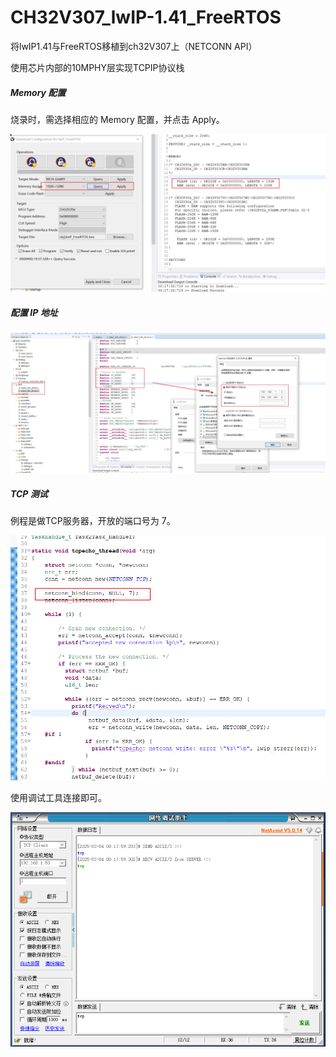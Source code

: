 # CH32V307_lwIP-1.41_FreeRTOS

将lwIP1.41与FreeRTOS移植到ch32V307上（NETCONN API）  

使用芯片内部的10MPHY层实现TCPIP协议栈    

##### Memory 配置

烧录时，需选择相应的 Memory 配置，并点击 Apply。

![image-20250304002025628](.assets/README/image-20250304002025628.png)

##### 配置 IP 地址

![image-20250304002341630](.assets/README/image-20250304002341630.png)

##### TCP 测试

例程是做TCP服务器，开放的端口号为 7。

![image-20250304002535828](.assets/README/image-20250304002535828.png)

使用调试工具连接即可。

![image-20250304002412291](.assets/README/image-20250304002412291.png)
